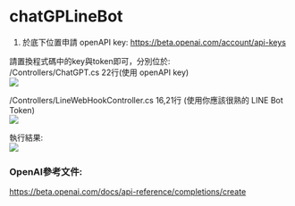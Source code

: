 chatGPLineBot
===
1. 於底下位置申請 openAPI key:
https://beta.openai.com/account/api-keys

請置換程式碼中的key與token即可，分別位於:  
/Controllers/ChatGPT.cs 22行(使用 openAPI key)  
![](https://i.imgur.com/N5k9bNt.png)

/Controllers/LineWebHookController.cs 16,21行 (使用你應該很熟的 LINE Bot Token)  
![](https://i.imgur.com/mynmuCV.png)

執行結果:  
![](https://i.imgur.com/v6Shjgk.png)

### OpenAI參考文件:  
https://beta.openai.com/docs/api-reference/completions/create
